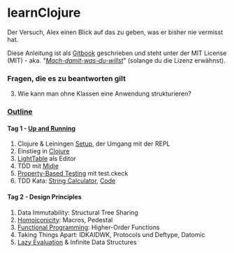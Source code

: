 learnClojure
============

Der Versuch, Alex einen Blick auf das zu geben, was er bisher nie vermisst hat.

Diese Anleitung ist als [Gitbook](http://www.gitbook.io/) geschrieben und steht unter der MIT License (MIT) - aka. *"[Mach-damit-was-du-willst](https://tldrlegal.com/license/mit-license)*" (solange du die Lizenz erwähnst).

### Fragen, die es zu beantworten gilt

3. Wie kann man ohne Klassen eine Anwendung strukturieren?


### [Outline](SUMMARY.md)

#### Tag 1 - [Up and Running](chapters/Up_and_Running.md)

1. Clojure & Leiningen [Setup](chapters/Setup.md), der Umgang mit der REPL
2. Einstieg in [Clojure](chapters/Clojure.md)
3. [LightTable](chapters/LightTable.md) als Editor
5. TDD mit [Midje](chapters/Midje.md)
6. [Property-Based Testing](chapters/Property-Based_Testing.md) mit test.ckeck
7. TDD Kata: [String Calculator](http://osherove.com/tdd-kata-1/), [Code](https://github.com/nchapon/string-calculator)

#### Tag 2 - Design Principles

1. Data Immutability: Structural Tree Sharing
2. [Homoiconicity](chapters/Homoiconicity.md): Macros, Pedestal
3. [Functional Programming](Functional_Programming.md): Higher-Order Functions
4. Taking Things Apart: IDKAIDWK, Protocols und Deftype, Datomic
5. [Lazy Evaluation](Lazy_Evaluation.md) & Infinite Data Structures
